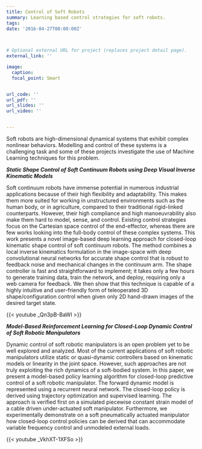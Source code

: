 ```yaml
---
title: Control of Soft Robots
summary: Learning based control strategies for soft robots.
tags:
date: '2016-04-27T00:00:00Z'


    
# Optional external URL for project (replaces project detail page).
external_link: ''

image:
  caption: 
  focal_point: Smart


url_code: ''
url_pdf: ''
url_slides: ''
url_video: ''


---
```



Soft robots are high-dimensional dynamical systems that exhibit complex nonlinear behaviors. Modelling and control of these systems is a challenging task and some of these projects investigate the use of Machine Learning techniques for this problem. 




**_Static Shape Control of Soft Continuum Robots using Deep Visual Inverse Kinematic Models_**

Soft continuum robots have immense potential in numerous industrial applications because of their high flexibility and adaptability. This makes them more suited for working in unstructured environments such as the human body, or in agriculture, compared to their traditional rigid-linked counterparts. However, their high compliance and high manoeuvrability also make them hard to model, sense, and control. Existing control strategies focus on the Cartesian space control of the end-effector, whereas there are few works looking into the full-body control of these complex systems. This work presents a novel image-based deep learning approach for closed-loop kinematic shape control of soft continuum robots. The method combines a local inverse kinematics formulation in the image-space with deep convolutional neural networks for accurate shape control that is robust to feedback noise and mechanical changes in the continuum arm. The shape controller is fast and straightforward to implement; it takes only a few hours to generate training data, train the network, and deploy, requiring only a web camera for feedback. We then show that this technique is capable of a highly intuitive and user-friendly form of teleoperated 3D shape/configuration control when given only 2D hand-drawn images of the desired target state.


{{< youtube _Qn3pB-BaWI >}}


**_Model-Based Reinforcement Learning for Closed-Loop Dynamic Control of Soft Robotic Manipulators_**

Dynamic control of soft robotic manipulators is an open problem yet to be well explored and analyzed. Most of the current applications of soft robotic manipulators utilize static or quasi-dynamic controllers based on kinematic models or linearity in the joint space. However, such approaches are not truly exploiting the rich dynamics of a soft-bodied system. In this paper, we present a model-based policy learning algorithm for closed-loop predictive control of a soft robotic manipulator. The forward dynamic model is represented using a recurrent neural network. The closed-loop policy is derived using trajectory optimization and supervised learning. The approach is verified first on a simulated piecewise constant strain model of a cable driven under-actuated soft manipulator. Furthermore, we experimentally demonstrate on a soft pneumatically actuated manipulator how closed-loop control policies can be derived that can accommodate variable frequency control and unmodeled external loads.

{{< youtube _VkhXT-1XFSo >}}

